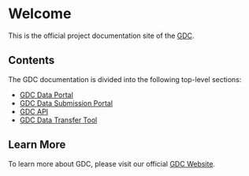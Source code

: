 # Welcome

This is the official project documentation site of the [GDC](https://gdc.nci.nih/gov).

## Contents

The GDC documentation is divided into the following top-level sections:

* [GDC Data Portal](Data_Portal/Users_Guide/Getting_Started.md)
* [GDC Data Submission Portal](cloud/about.md)
* [GDC API](submission/about.md)
* [GDC Data Transfer Tool](dictionary/about.md)

## Learn More

To learn more about GDC, please visit our official [GDC Website](https://gdc.nci.nih/gov).
